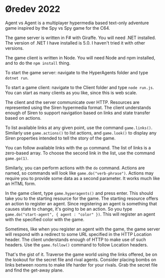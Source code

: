 # Øredev 2022

Agent vs Agent is a multiplayer hypermedia based text-only adventure game inspired by the Spy vs Spy game for the C64. 

The game server is written in F# with Giraffe. You will need .NET installed. The version of .NET I have installed is 5.0. I haven't tried it with other versions.

The game client is written in Node. You will need Node and npm installed, and to do the `npm install` thing.

To start the game server: navigate to the HyperAgents folder and type `dotnet run`.

To start a game client: navigate to the Client folder and type `node run.js`. You can start as many clients as you like, since this is web scale. 

The client and the server communicate over HTTP. Resources are represented using the Siren hypermedia format. The client understands enough of Siren to support navigation based on links and state transfer based on actions. 

To list available links at any given point, use the command `game.links()`. Similarly use `game.actions()` to list actions, and `game.look()` to display any Siren properties intended to tell the story of the game. 

You can follow available links with the `go` command. The list of links is a zero-based array. To choose the second link in the list, use the command `game.go(1)`. 

Similarly, you can perform actions with the `do` command. Actions are named, so commands will look like `game.do("verb-phrase")`. Actions may require you to provide some data as a second parameter. It works much like an HTML form.

In the game client, type `game.hyperagents()` and press enter. This should take you to the starting resource for the game. The starting resource offers an action to register an agent. Since registering an agent is something that causes state to change, it's going to be an action. So you type `game.do("start-agent", { agent : "color" })`. This will register an agent with the specified color with the game. 

Sometimes, like when you register an agent with the game, the game server will respond with a redirect to some URL specified in the HTTP Location header. The client understands enough of HTTP to make use of such headers. Use the `game.follow()` command to follow Location headers. 

That's the gist of it. Traverse the game world using the links offered, be on the lookout for the secret file and rival agents. Consider placing bombs on links between rooms to make life harder for your rivals. Grab the secret file and find the get-away plane. 
